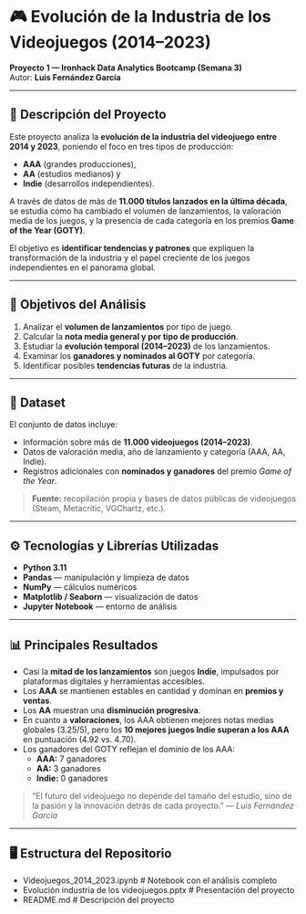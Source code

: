 # 🎮 Evolución de la Industria de los Videojuegos (2014–2023)

**Proyecto 1 — Ironhack Data Analytics Bootcamp (Semana 3)**  
Autor: **Luis Fernández García**

---

## 📘 Descripción del Proyecto

Este proyecto analiza la **evolución de la industria del videojuego entre 2014 y 2023**, poniendo el foco en tres tipos de producción:
- **AAA** (grandes producciones),
- **AA** (estudios medianos) y
- **Indie** (desarrollos independientes).

A través de datos de más de **11.000 títulos lanzados en la última década**, se estudia cómo ha cambiado el volumen de lanzamientos, la valoración media de los juegos, y la presencia de cada categoría en los premios **Game of the Year (GOTY)**.

El objetivo es **identificar tendencias y patrones** que expliquen la transformación de la industria y el papel creciente de los juegos independientes en el panorama global.

---

## 🧠 Objetivos del Análisis

1. Analizar el **volumen de lanzamientos** por tipo de juego.
2. Calcular la **nota media general y por tipo de producción**.
3. Estudiar la **evolución temporal (2014–2023)** de los lanzamientos.
4. Examinar los **ganadores y nominados al GOTY** por categoría.
5. Identificar posibles **tendencias futuras** de la industria.

---

## 🧩 Dataset

El conjunto de datos incluye:
- Información sobre más de **11.000 videojuegos (2014–2023)**.  
- Datos de valoración media, año de lanzamiento y categoría (AAA, AA, Indie).  
- Registros adicionales con **nominados y ganadores** del premio *Game of the Year*.

> **Fuente:** recopilación propia y bases de datos públicas de videojuegos (Steam, Metacritic, VGChartz, etc.).

---

## ⚙️ Tecnologías y Librerías Utilizadas

- **Python 3.11**
- **Pandas** — manipulación y limpieza de datos  
- **NumPy** — cálculos numéricos  
- **Matplotlib / Seaborn** — visualización de datos  
- **Jupyter Notebook** — entorno de análisis

---

## 📊 Principales Resultados

- Casi la **mitad de los lanzamientos** son juegos **Indie**, impulsados por plataformas digitales y herramientas accesibles.  
- Los **AAA** se mantienen estables en cantidad y dominan en **premios y ventas**.  
- Los **AA** muestran una **disminución progresiva**.  
- En cuanto a **valoraciones**, los AAA obtienen mejores notas medias globales (3.25/5), pero los **10 mejores juegos Indie superan a los AAA** en puntuación (4.92 vs. 4.70).  
- Los ganadores del GOTY reflejan el dominio de los AAA:  
  - **AAA:** 7 ganadores  
  - **AA:** 3 ganadores  
  - **Indie:** 0 ganadores  

> “El futuro del videojuego no depende del tamaño del estudio, sino de la pasión y la innovación detrás de cada proyecto.” — *Luis Fernández García*

---

## 🖥️ Estructura del Repositorio

- Videojuegos_2014_2023.ipynb # Notebook con el análisis completo
- Evolución industria de los videojuegos.pptx # Presentación del proyecto
- README.md # Descripción del proyecto

